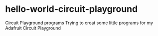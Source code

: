 # hello-world-circuit-playground
Circuit Playground programs
Trying to creat some little programs for my Adafruit Circuit Playground
